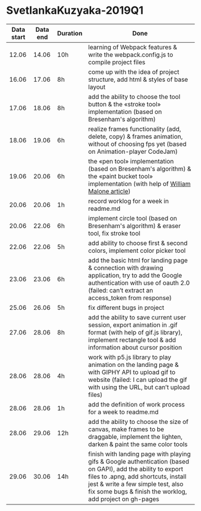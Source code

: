 ﻿# SvetlankaKuzyaka-2019Q1

| **Data start** | **Data end** | **Duration** | **Done** |
|-----------|-------------|-------------|-------------|
| 12.06 | 14.06 | 10h | learning of Webpack features & write the webpack.config.js to compile project files |
| 16.06 | 17.06 | 8h | come up with the idea of project structure, add html & styles of base layout |
| 17.06 | 18.06 | 8h | add the ability to choose the tool button & the «stroke tool» implementation (based on Bresenham's algorithm) |
| 18.06 | 19.06 | 6h | realize frames functionality (add, delete, copy) & frames animation, without of choosing fps yet (based on Animation-player CodeJam) |
| 19.06 | 20.06 | 6h | the «pen tool» implementation (based on Bresenham's algorithm) & the «paint bucket tool» implementation (with help of [William Malone article](http://www.williammalone.com/articles/html5-canvas-javascript-paint-bucket-tool/)) |
| 20.06 | 20.06 | 1h | record worklog for a week in readme.md |
| 20.06 | 22.06 | 6h | implement circle tool (based on Bresenham's algorithm) & eraser tool, fix stroke tool |
| 22.06 | 22.06 | 5h | add ability to choose first & second colors, implement color picker tool |
| 23.06 | 23.06 | 6h | add the basic html for landing page & connection with drawing application, try to add the Google authentication with use of oauth 2.0 (failed: can’t extract an access_token from response) |
| 25.06 | 26.06 | 5h | fix different bugs in project |
| 27.06 | 28.06 | 8h | add the ability to save current user session, export animation in .gif format (with help of gif.js library), implement rectangle tool & add information about cursor position |
| 28.06 | 28.06 | 4h | work with p5.js library to play animation on the landing page & with GIPHY API to upload gif to website (failed: I can upload the gif with using the URL, but can’t upload files) |
| 28.06 | 28.06 | 1h | add the definition of work process for a week to readme.md |
| 28.06 | 29.06 | 12h | add the ability to choose the size of canvas, make frames to be draggable, implement the lighten, darken & paint the same color tools |
| 29.06 | 30.06 | 14h | finish with landing page with playing gifs & Google authentication (based on GAPI), add the ability to export files to .apng, add shortcuts, install jest & write a few simple test, also fix some bugs & finish the worklog, add project on gh-pages |


